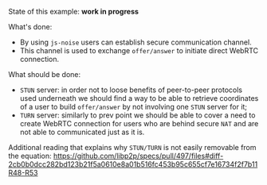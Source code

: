 State of this example: **work in progress**

What's done:
- By using `js-noise` users can establish secure communication channel.
- This channel is used to exchange `offer/answer` to initiate direct WebRTC connection.

What should be done:
- `STUN` server: in order not to loose benefits of peer-to-peer protocols used underneath we should find a way to be able to retrieve coordinates of a user to build `offer/answer` by not involving one `STUN` server for it;
- `TURN` server: similarly to prev point we should be able to cover a need to create WebRTC connection for users who are behind secure `NAT` and are not able to communicated just as it is.

Additional reading that explains why `STUN/TURN` is not easily removable from the equation: https://github.com/libp2p/specs/pull/497/files#diff-2cb0b0dcc282bd123b21f5a0610e8a01b516fc453b95c655cf7e16734f2f7b11R48-R53